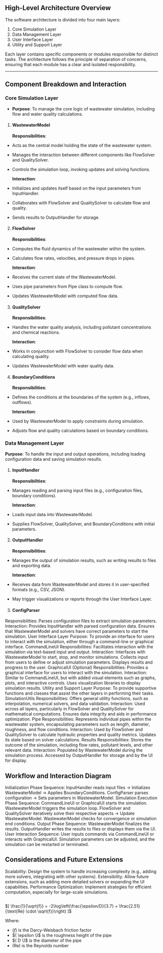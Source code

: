 ## High-Level Architecture Overview
The software architecture is divided into four main layers:

1. Core Simulation Layer
2. Data Management Layer
3. User Interface Layer
4. Utility and Support Layer

Each layer contains specific components or modules responsible for distinct tasks. The architecture follows the principle of separation of concerns, ensuring that each module has a clear and isolated responsibility.

---

## Component Breakdown and Interaction
### Core Simulation Layer
- **Purpose**: To manage the core logic of wastewater simulation, including flow and water quality calculations.

1. #### WastewaterModel
    **Responsibilities**:

- Acts as the central model holding the state of the wastewater system.
- Manages the interaction between different components like FlowSolver and QualitySolver.
- Controls the simulation loop, invoking updates and solving functions.

    **Interaction**:

- Initializes and updates itself based on the input parameters from InputHandler.
- Collaborates with FlowSolver and QualitySolver to calculate flow and quality.
- Sends results to OutputHandler for storage.

2. #### FlowSolver
    **Responsibilities**:
- Computes the fluid dynamics of the wastewater within the system.
- Calculates flow rates, velocities, and pressure drops in pipes.

    **Interaction**:

- Receives the current state of the WastewaterModel.
- Uses pipe parameters from Pipe class to compute flow.
- Updates WastewaterModel with computed flow data.

3. #### QualitySolver

    **Responsibilities**:

- Handles the water quality analysis, including pollutant concentrations and chemical reactions.


    **Interaction**:

- Works in conjunction with FlowSolver to consider flow data when calculating quality.
- Updates WastewaterModel with water quality data.

4. #### BoundaryConditions
    **Responsibilities**:

- Defines the conditions at the boundaries of the system (e.g., inflows, outflows).

    **Interaction**:

- Used by WastewaterModel to apply constraints during simulation.
- Adjusts flow and quality calculations based on boundary conditions.

### Data Management Layer

**Purpose**: To handle the input and output operations, including loading configuration data and saving simulation results.

1. #### InputHandler
    **Responsibilities**:

- Manages reading and parsing input files (e.g., configuration files, boundary conditions).

    **Interaction**:
- Loads input data into WastewaterModel.
- Supplies FlowSolver, QualitySolver, and BoundaryConditions with initial parameters.

2. #### OutputHandler

    **Responsibilities**:
- Manages the output of simulation results, such as writing results to files and exporting data.

    **Interaction**:
- Receives data from WastewaterModel and stores it in user-specified formats (e.g., CSV, JSON).
- May trigger visualizations or reports through the User Interface Layer.

3. #### ConfigParser
Responsibilities:
Parses configuration files to extract simulation parameters.
Interaction:
Provides InputHandler with parsed configuration data.
Ensures that WastewaterModel and solvers have correct parameters to start the simulation.
User Interface Layer
Purpose: To provide an interface for users to interact with the simulation, either through a command-line or graphical interface.
CommandLineUI
Responsibilities:
Facilitates interaction with the simulation via text-based input and output.
Interaction:
Interfaces with WastewaterModel to start, stop, and monitor simulations.
Collects input from users to define or adjust simulation parameters.
Displays results and progress to the user.
GraphicalUI (Optional)
Responsibilities:
Provides a graphical interface for users to interact with the simulation.
Interaction:
Similar to CommandLineUI, but with added visual elements such as graphs, plots, and interactive controls.
Uses visualization libraries to display simulation results.
Utility and Support Layer
Purpose: To provide supportive functions and classes that assist the other layers in performing their tasks.
SimulationUtils
Responsibilities:
Offers general utility functions, such as interpolation, numerical solvers, and data validation.
Interaction:
Used across all layers, particularly in FlowSolver and QualitySolver for mathematical computations.
Ensures data integrity and aids in performance optimization.
Pipe
Responsibilities:
Represents individual pipes within the wastewater system, encapsulating parameters such as length, diameter, roughness, and flow conditions.
Interaction:
Used by FlowSolver and QualitySolver to calculate hydraulic properties and quality metrics.
Updates its state based on solver calculations.
Results
Responsibilities:
Stores the outcome of the simulation, including flow rates, pollutant levels, and other relevant data.
Interaction:
Populated by WastewaterModel during the simulation process.
Accessed by OutputHandler for storage and by the UI for display.
## Workflow and Interaction Diagram
Initialization Phase
Sequence:
InputHandler reads input files -> Initializes WastewaterModel -> Applies BoundaryConditions.
ConfigParser parses configuration -> Sets parameters in WastewaterModel.
Simulation Execution Phase
Sequence:
CommandLineUI or GraphicalUI starts the simulation.
WastewaterModel triggers the simulation loop.
FlowSolver and QualitySolver iteratively solve their respective aspects -> Update WastewaterModel.
WastewaterModel checks for convergence or simulation end conditions.
Output Phase
Sequence:
WastewaterModel finalizes the results.
OutputHandler writes the results to files or displays them via the UI.
User Interaction
Sequence:
User inputs commands via CommandLineUI or interacts with GraphicalUI.
Simulation parameters can be adjusted, and the simulation can be restarted or terminated.
## Considerations and Future Extensions
Scalability: Design the system to handle increasing complexity (e.g., adding more solvers, integrating with other systems).
Extensibility: Allow future extensions, such as adding more detailed solvers or expanding the UI capabilities.
Performance Optimization: Implement strategies for efficient computation, especially for large-scale simulations.





##

$`[
\frac{1}{\sqrt{f}} = -2\log\left(\frac{\epsilon/D}{3.7} + \frac{2.51}{\text{Re} \cdot \sqrt{f}}\right)
]`$

Where:
- $`( f )`$ is the Darcy-Weisbach friction factor
- $`( \epsilon \)`$ is the roughness height of the pipe
- $`( D \)`$ is the diameter of the pipe
- $`( \text{Re} )`$ is the Reynolds number
